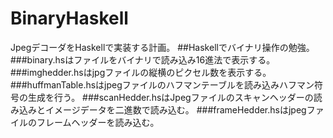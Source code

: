# BinaryHaskell
JpegデコーダをHaskellで実装する計画。
##Haskellでバイナリ操作の勉強。
###binary.hsはファイルをバイナリで読み込み16進法で表示する。
###imghedder.hsはjpgファイルの縦横のピクセル数を表示する。
###huffmanTable.hsはjpegファイルのハフマンテーブルを読み込みハフマン符号の生成を行う。
###scanHedder.hsはJpegファイルのスキャンヘッダーの読み込みとイメージデータを二進数で読み込む。
###frameHedder.hsはjpegファイルのフレームヘッダーを読み込む。
